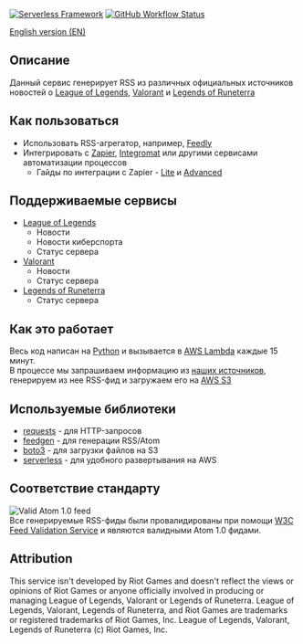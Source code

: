 [![Serverless Framework](https://img.shields.io/badge/-serverless%20%E2%9A%A1-%23000)](http://www.serverless.com) 
[![GitHub Workflow Status](https://img.shields.io/github/workflow/status/Antosik/lol-rss/Python%20checks)](https://github.com/Antosik/lol-rss/actions)

[English version (EN)](https://github.com/Antosik/lol-rss/blob/master/README.md)

## Описание
Данный сервис генерирует RSS из различных официальных источников новостей о [League of Legends](https://leagueoflegends.com/), [Valorant](https://playvalorant.com/) и [Legends of Runeterra](https://playruneterra.com/)

## Как пользоваться

-   Использовать RSS-агрегатор, например, [Feedly](https://feedly.com/)
-   Интегрировать с [Zapier](https://zapier.com/), [Integromat](https://www.integromat.com/) или другими сервисами автоматизации процессов
    -   Гайды по интеграции с Zapier - [Lite](https://github.com/Antosik/lol-rss/wiki/Zapier-%5BRU%5D) и [Advanced](https://github.com/Antosik/lol-rss/wiki/Zapier-%5BRU%5D-%5BAdvanced%5D)

## Поддерживаемые сервисы

-   [League of Legends](https://github.com/Antosik/lol-rss/wiki/League-of-Legends-%5BRU%5D)
    -   Новости
    -   Новости киберспорта
    -   Статус сервера
-   [Valorant](https://github.com/Antosik/lol-rss/wiki/Valorant-%5BRU%5D)
    -   Новости
    -   Статус сервера
-   [Legends of Runeterra](https://github.com/Antosik/lol-rss/wiki/Legends-of-Runeterra-%5BRU%5D)
    -   Статус сервера

## Как это работает

Весь код написан на [Python](https://www.python.org/) и вызывается в [AWS Lambda](https://aws.amazon.com/ru/lambda/) каждые 15 минут.  
В процессе мы запрашиваем информацию из [наших источников](#Поддерживаемые-сервисы), генерируем из нее RSS-фид и загружаем его на [AWS S3](https://aws.amazon.com/ru/s3/)

## Используемые библиотеки

-   [requests](https://github.com/psf/requests/) - для HTTP-запросов
-   [feedgen](https://github.com/lkiesow/python-feedgen) - для генерации RSS/Atom
-   [boto3](https://github.com/boto/boto3) - для загрузки файлов на S3
-   [serverless](https://serverless.com/) - для удобного развертывания на AWS

## Соответствие стандарту

![Valid Atom 1.0 feed](https://validator.w3.org/feed/images/valid-atom.png)  
Все генерируемые RSS-фиды были провалидированы при помощи [W3C Feed Validation Service](https://validator.w3.org/feed/) и являются валидными Atom 1.0 фидами.

## Attribution

This service isn't developed by Riot Games and doesn't reflect the views or opinions of Riot Games or anyone officially involved in producing or managing League of Legends, Valorant or Legends of Runeterra. League of Legends, Valorant, Legends of Runeterra, and Riot Games are trademarks or registered trademarks of Riot Games, Inc. League of Legends, Valorant, Legends of Runeterra (c) Riot Games, Inc.
